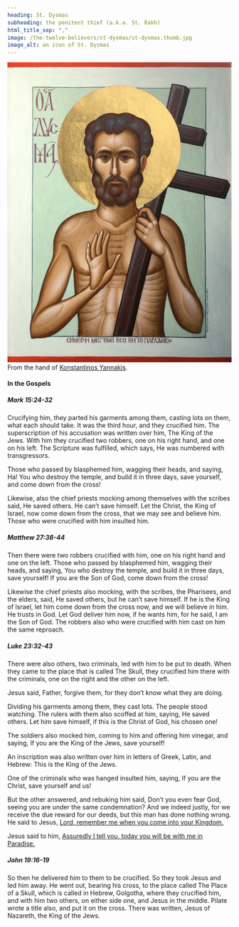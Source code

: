 ```yaml
---
heading: St. Dysmas
subheading: the penitent thief (a.k.a. St. Rakh)
html_title_sep: ","
image: /the-twelve-believers/st-dysmas/st-dysmas.thumb.jpg
image_alt: an icon of St. Dysmas
---
```


<a href="st-dysmas.jpg">
  <img src="st-dysmas.small.jpg" alt="St. Dysmas, the penitent thief">
</a>
<div class="caption">From the hand of <a
href="https://www.facebook.com/konstantinos.yannakis">Konstantinos Yannakis</a>.</div>

#### In the Gospels

##### Mark 15:24-32

Crucifying him, they parted his garments among them, casting lots on them, what
each should take. It was the third hour, and they crucified him. The
superscription of his accusation was written over him, The King of the Jews.
With him they crucified two robbers, one on his right hand, and one on his
left. The Scripture was fulfilled, which says, He was numbered with
transgressors.

Those who passed by blasphemed him, wagging their heads, and saying, Ha! You
who destroy the temple, and build it in three days, save yourself, and come
down from the cross!

Likewise, also the chief priests mocking among themselves with the scribes
said, He saved others. He can’t save himself. Let the Christ, the King of
Israel, now come down from the cross, that we may see and believe him. Those
who were crucified with him insulted him.


##### Matthew 27:38-44

Then there were two robbers crucified with him, one on his right hand and one
on the left. Those who passed by blasphemed him, wagging their heads, and
saying, You who destroy the temple, and build it in three days, save yourself!
If you are the Son of God, come down from the cross!

Likewise the chief priests also mocking, with the scribes, the Pharisees, and
the elders, said, He saved others, but he can’t save himself. If he is the King
of Israel, let him come down from the cross now, and we will believe in him. He
trusts in God. Let God deliver him now, if he wants him, for he said, I am the
Son of God. The robbers also who were crucified with him cast on him the same
reproach.


##### Luke 23:32-43

There were also others, two criminals, led with him to be put to death. When
they came to the place that is called The Skull, they crucified him there with
the criminals, one on the right and the other on the left.

Jesus said, Father, forgive them, for they don’t know what they are doing.

Dividing his garments among them, they cast lots. The people stood watching.
The rulers with them also scoffed at him, saying, He saved others. Let him save
himself, if this is the Christ of God, his chosen one!

The soldiers also mocked him, coming to him and offering him vinegar, and
saying, If you are the King of the Jews, save yourself!

An inscription was also written over him in letters of Greek, Latin, and
Hebrew: This is the King of the Jews.

One of the criminals who was hanged insulted him, saying, If you are the
Christ, save yourself and us!

But the other answered, and rebuking him said, Don’t you even fear God, seeing
you are under the same condemnation? And we indeed justly, for we receive the
due reward for our deeds, but this man has done nothing wrong. He said to
Jesus, <u class="blue">Lord, remember me when you come into your Kingdom.</u>

Jesus said to him, <u>Assuredly I tell you, today you will be with me in
Paradise.</u>


##### John 19:16-19

So then he delivered him to them to be crucified. So they took Jesus and led
him away. He went out, bearing his cross, to the place called The Place of a
Skull, which is called in Hebrew, Golgotha, where they crucified him, and with
him two others, on either side one, and Jesus in the middle. Pilate wrote a
title also, and put it on the cross. There was written, Jesus of Nazareth, the
King of the Jews.
